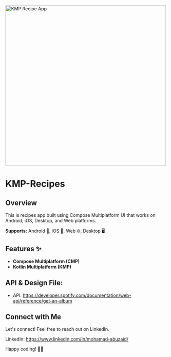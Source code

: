 <img src="https://github.com/mohamad-abuzaid/KMP-Recipes/assets/935514/750071a3-3de7-4428-b161-4669e7e7abe7" width="500" alt="KMP Recipe App">

# KMP-Recipes

## Overview

This is recipes app built using Compose Multiplatform UI that works on Android, iOS, Desktop, and Web
platforms.


**Supports:** Android 📱, iOS 📱, Web 🌐, Desktop 🖥️

## Features ✨

- **Compose Multiplatform (CMP)**
- **Kotlin Multiplatform (KMP)**

## API & Design File:
- API: https://developer.spotify.com/documentation/web-api/reference/get-an-album


## Connect with Me

Let's connect! Feel free to reach out on LinkedIn.

LinkedIn: https://www.linkedin.com/in/mohamad-abuzaid/

Happy coding! 🚀✨
